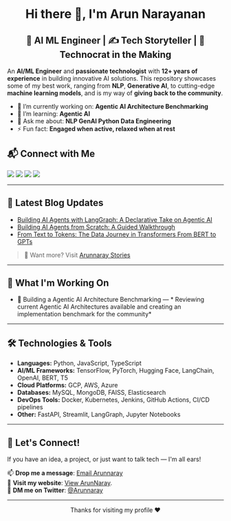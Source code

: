 
<h1 align="center">Hi there 👋, I'm Arun Narayanan </h1>
<h2 align="center"> 🧠 AI ML Engineer | ✍️ Tech Storyteller | 🚀 Technocrat in the Making </h2>

An **AI/ML Engineer** and **passionate technologist** with **12+ years of experience** in building innovative AI solutions. This repository showcases some of my best work, ranging from **NLP**, **Generative AI**, to cutting-edge **machine learning models**, and is my way of **giving back to the community**.

- 🔭 I’m currently working on: **Agentic AI Architecture Benchmarking** 
- 🌱 I’m learning: **Agentic AI**   
- 💬 Ask me about: **NLP GenAI Python Data Engineering** 
- ⚡ Fun fact: **Engaged when active, relaxed when at rest**

## 📬 Connect with Me

<p>
  <a href="[https://linkedin.com/in/yourusername](https://www.linkedin.com/in/arunnaray/)" target="_blank"><img src="https://img.shields.io/badge/LinkedIn-Connect-blue?logo=linkedin" /></a>
  <a href="https://twitter.com/arunnaray" target="_blank"><img src="https://img.shields.io/badge/Twitter-Follow-blue?logo=twitter" /></a>
  <a href="[https://medium.com/yourusername](https://medium.com/@arunnaray)" target="_blank"><img src="https://img.shields.io/badge/Medium-Blog-black?logo=medium" /></a>
  <a href="mailto:mail.arunnaray@gmail.com"><img src="https://img.shields.io/badge/Email-Contact-red?logo=gmail" /></a>
</p>

---

## 📝 Latest Blog Updates

<!-- BLOG-POST-LIST:START -->
- [Building AI Agents with LangGraph: A Declarative Take on Agentic AI](https://yourblog.com/post2](https://medium.com/@arunnaray/building-ai-agents-with-langgraph-a-declarative-take-on-agentic-ai-part-2-e803d9f22ccb))
- [Building AI Agents from Scratch: A Guided Walkthrough](https://medium.com/@arunnaray/building-ai-agents-from-scratch-a-guided-walkthrough-77a2e510bbbb)
- [From Text to Tokens: The Data Journey in Transformers From BERT to GPTs](https://medium.com/@arunnaray/from-text-to-tokens-the-data-journey-in-transformers-from-bert-to-gpts-5221e6d46bc6)
<!-- BLOG-POST-LIST:END -->

> 📰 Want more? Visit [Arunnaray Stories](https://yourblog.com](https://medium.com/@arunnaray))

---
## 🔧 What I'm Working On

- 🚀 Building a Agentic AI Architecture Benchmarking — * Reviewing current Agentic AI Architectures available and creating an implementation benchmark for the community*

---
## 🛠️ **Technologies & Tools**
- **Languages:** Python, JavaScript, TypeScript
- **AI/ML Frameworks:** TensorFlow, PyTorch, Hugging Face, LangChain, OpenAI, BERT, T5
- **Cloud Platforms:** GCP, AWS, Azure
- **Databases:** MySQL, MongoDB, FAISS, Elasticsearch
- **DevOps Tools:** Docker, Kubernetes, Jenkins, GitHub Actions, CI/CD pipelines
- **Other:** FastAPI, Streamlit, LangGraph, Jupyter Notebooks
---

## 🤝 Let's Connect!

If you have an idea, a project, or just want to talk tech — I'm all ears!

📫 **Drop me a message**: [Email Arunnaray](mailto:mail.arunnaray@gmail.com)  
📎 **Visit my website**: [View ArunNaray](https://www.linkedin.com/in/arunnaray).  
📣 **DM me on Twitter**: [@Arunnaray](https://twitter.com/arunnaray)

---

<p align="center">Thanks for visiting my profile ❤️</p>


